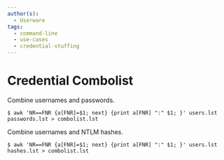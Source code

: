 ```yaml
---
author(s):
  - Userware
tags:
  - command-line
  - use-cases
  - credential-stuffing
---
```

# Credential Combolist

Combine usernames and passwords.

```
$ awk 'NR==FNR {a[FNR]=$1; next} {print a[FNR] ":" $1; }' users.lst passwords.lst > combolist.lst
```

Combine usernames and NTLM hashes.

```
$ awk 'NR==FNR {a[FNR]=$1; next} {print a[FNR] ":" $1; }' users.lst hashes.lst > combolist.lst
```